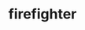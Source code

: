 ---
layout: smileys&emotion
title: firefighter
emoji: firefighter
permalink: 🧑‍🚒.html
image: assets/img/3moji/firefighter.png
---